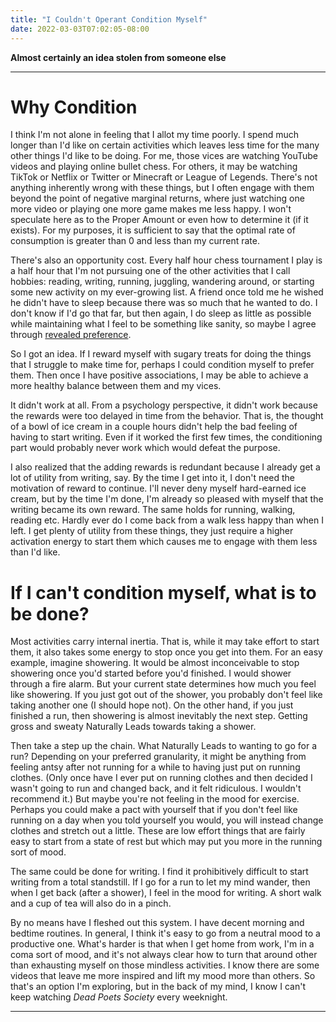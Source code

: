 ```yaml
---
title: "I Couldn't Operant Condition Myself"
date: 2022-03-03T07:02:05-08:00
---
```


**Almost certainly an idea stolen from someone else**

---

# Why Condition

I think I'm not alone in feeling that I allot my time poorly.
I spend much longer than I'd like on certain activities which leaves less time for the many other things I'd like to be doing.
For me, those vices are watching YouTube videos and playing online bullet chess.
For others, it may be watching TikTok or Netflix or Twitter or Minecraft or League of Legends.
There's not anything inherently wrong with these things, but I often engage with them beyond the point of negative marginal returns, where just watching one more video or playing one more game makes me less happy.
I won't speculate here as to the Proper Amount or even how to determine it (if it exists).
For my purposes, it is sufficient to say that the optimal rate of consumption is greater than 0 and less than my current rate. 

There's also an opportunity cost.
Every half hour chess tournament I play is a half hour that I'm not pursuing one of the other activities that I call hobbies: reading, writing, running, juggling, wandering around, or starting some new activity on my ever-growing list.
A friend once told me he wished he didn't have to sleep because there was so much that he wanted to do.
I don't know if I'd go that far, but then again, I do sleep as little as possible while maintaining what I feel to be something like sanity, so maybe I agree through [revealed preference](https://en.wikipedia.org/wiki/Revealed_preference).

So I got an idea.
If I reward myself with sugary treats for doing the things that I struggle to make time for, perhaps I could condition myself to prefer them.
Then once I have positive associations, I may be able to achieve a more healthy balance between them and my vices.

It didn't work at all.
From a psychology perspective, it didn't work because the rewards were too delayed in time from the behavior.
That is, the thought of a bowl of ice cream in a couple hours didn't help the bad feeling of having to start writing.
Even if it worked the first few times, the conditioning part would probably never work which would defeat the purpose.

I also realized that the adding rewards is redundant because I already get a lot of utility from writing, say.
By the time I get into it, I don't need the motivation of reward to continue.
I'll never deny myself hard-earned ice cream, but by the time I'm done, I'm already so pleased with myself that the writing became its own reward.
The same holds for running, walking, reading etc.
Hardly ever do I come back from a walk less happy than when I left.
I get plenty of utility from these things, they just require a higher activation energy to start them which causes me to engage with them less than I'd like.

# If I can't condition myself, what is to be done?

Most activities carry internal inertia.
That is, while it may take effort to start them, it also takes some energy to stop once you get into them.
For an easy example, imagine showering.
It would be almost inconceivable to stop showering once you'd started before you'd finished.
I would shower through a fire alarm.
But your current state determines how much you feel like showering.
If you just got out of the shower, you probably don't feel like taking another one (I should hope not).
On the other hand, if you just finished a run, then showering is almost inevitably the next step.
Getting gross and sweaty Naturally Leads towards taking a shower.

Then take a step up the chain.
What Naturally Leads to wanting to go for a run?
Depending on your preferred granularity, it might be anything from feeling antsy after not running for a while to having just put on running clothes.
(Only once have I ever put on running clothes and then decided I wasn't going to run and changed back, and it felt ridiculous.
I wouldn't recommend it.)
But maybe you're not feeling in the mood for exercise.
Perhaps you could make a pact with yourself that if you don't feel like running on a day when you told yourself you would, you will instead change clothes and stretch out a little.
These are low effort things that are fairly easy to start from a state of rest but which may put you more in the running sort of mood.

The same could be done for writing.
I find it prohibitively difficult to start writing from a total standstill.
If I go for a run to let my mind wander, then when I get back (after a shower), I feel in the mood for writing.
A short walk and a cup of tea will also do in a pinch.

By no means have I fleshed out this system.
I have decent morning and bedtime routines.
In general, I think it's easy to go from a neutral mood to a productive one.
What's harder is that when I get home from work, I'm in a coma sort of mood, and it's not always clear how to turn that around other than exhausting myself on those mindless activities.
I know there are some videos that leave me more inspired and lift my mood more than others.
So that's an option I'm exploring, but in the back of my mind, I know I can't keep watching *Dead Poets Society* every weeknight.

---
